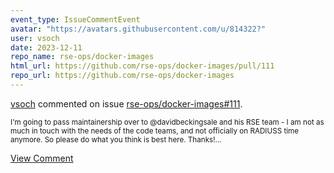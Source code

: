 ```yaml
---
event_type: IssueCommentEvent
avatar: "https://avatars.githubusercontent.com/u/814322?"
user: vsoch
date: 2023-12-11
repo_name: rse-ops/docker-images
html_url: https://github.com/rse-ops/docker-images/pull/111
repo_url: https://github.com/rse-ops/docker-images
---
```


<a href='https://github.com/vsoch' target='_blank'>vsoch</a> commented on issue <a href='https://github.com/rse-ops/docker-images/pull/111' target='_blank'>rse-ops/docker-images#111</a>.

<small>I'm going to pass maintainership over to @davidbeckingsale and his RSE team - I am not as much in touch with the needs of the code teams, and not officially on RADIUSS time anymore. So please do what you think is best here. Thanks!...</small>

<a href='https://github.com/rse-ops/docker-images/pull/111' target='_blank'>View Comment</a>